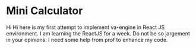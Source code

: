 # Mini Calculator

Hi
Hi here is my first attempt to implement va-engine in React JS environment. I am learning the ReactJS for a week. Do not be so jargement in your opinions. I need some help from prof to enhance my code. 

 
